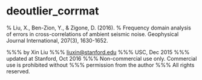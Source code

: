 # deoutlier_corrmat



% Liu, X., Ben-Zion, Y., & Zigone, D. (2016). 
% Frequency domain analysis of errors in cross-correlations of ambient seismic noise. Geophysical Journal International, 207(3), 1630-1652.


%%% by Xin Liu
%%% liuxin@stanford.edu
%%% USC, Dec 2015
%%% updated at Stanford, Oct 2016
%%% Non-commercial use only. Commercial use is prohibited without
%%% permission from the author
%%% All rights reserved.

